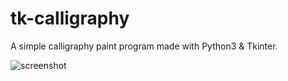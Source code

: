 # tk-calligraphy
A simple calligraphy paint program made with Python3 &amp; Tkinter.

![screenshot](https://rawgithub.com/eliheuer/tk-calligraphy/master/screenshots/tk-calligraphy-screenshot-01.png)
